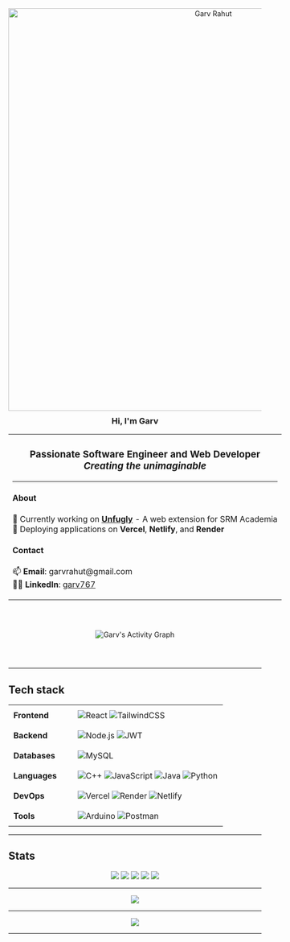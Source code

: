 

<div align="center">
  <img 
    src="https://Garv767.github.io/Garv767/assets/Garv Rahut.jpg" 
    alt="Garv Rahut" 
    style="width: 800px; height: auto;" 
  />
</div>

<h3 align="center" style="border-bottom: none; margin: 10px 0;">Hi, I'm Garv</h3>

<table align="center" style="width: 100%; min-width: 600px; border: none; border-collapse: collapse;">
  <tr>
    <td>
      <h3 align="center">
        Passionate <strong>Software Engineer</strong> and <strong>Web Developer</strong>
        <br>
        <em>Creating the unimaginable</em>
        <br>
        <hr>
      </h3>
      <h4>About</h4>
      <ul style="list-style: none; padding-left: 0;">
        <li>🔭 Currently working on <strong><a href="https://github.com/Garv767/Unfugly">Unfugly</a></strong> - A web extension for SRM Academia</li>
        <li>🚀 Deploying applications on <strong>Vercel</strong>, <strong>Netlify</strong>, and <strong>Render</strong></li>
      </ul>
      <h4>Contact</h4>
      <ul style="list-style: none; padding-left: 0;">
        <li>📫 <strong>Email</strong>: garvrahut@gmail.com</li>
        <li>🧑‍💼 <strong>LinkedIn</strong>: <a href="https://www.linkedin.com/in/garv767/"> garv767</a></li>
      </ul>
    </td>
  </tr>
</table>


<div align="center" style="padding: 30px">

![Garv's Activity Graph](https://github-readme-activity-graph.vercel.app/graph?username=Garv767&theme=github-compact&hide_border=true)

</div>

<hr>

## Tech stack

<table align="center" style="width: 100%; min-width: 600px; border-spacing: 15px;">
  <tr>
    <td style="width: 30%; vertical-align: top; padding: 10px;">
      <strong>Frontend</strong>
    </td>
    <td style="width: 70%; vertical-align: top; padding: 10px;">
      <img src="https://img.shields.io/badge/react-%2320232a.svg?style=flat&logo=react&logoColor=%2361DAFB" alt="React" />
      <img src="https://img.shields.io/badge/tailwindcss-%2338B2AC.svg?style=flat&logo=tailwind-css&logoColor=white" alt="TailwindCSS" />      
    </td>
  </tr>
  <tr>
    <td style="width: 30%; vertical-align: top; padding: 10px;">
      <strong>Backend</strong>
    </td>
    <td style="width: 70%; vertical-align: top; padding: 10px;">
      <img src="https://img.shields.io/badge/node.js-6DA55F?style=flat&logo=node.js&logoColor=white" alt="Node.js" />
      <img src="https://img.shields.io/badge/JWT-black?style=flat&logo=JSON%20web%20tokens" alt="JWT" />
    </td>
  </tr>
  <tr>
    <td style="width: 30%; vertical-align: top; padding: 10px;">
      <strong>Databases</strong>
    </td>
    <td style="width: 70%; vertical-align: top; padding: 10px;">
      <img src="https://img.shields.io/badge/mysql-4479A1.svg?style=flat&logo=mysql&logoColor=white" alt="MySQL" />
    </td>
  </tr>
  <tr>
    <td style="width: 30%; vertical-align: top; padding: 10px;">
      <strong>Languages</strong>
    </td>
    <td style="width: 70%; vertical-align: top; padding: 10px;">
      <img src="https://img.shields.io/badge/c++-%2300599C.svg?style=flat&logo=c%2B%2B&logoColor=white" alt="C++" />
      <img src="https://img.shields.io/badge/javascript-%23323330.svg?style=flat&logo=javascript&logoColor=%23F7DF1E" alt="JavaScript" />
      <img src="https://img.shields.io/badge/java-%23ED8B00.svg?style=flat&logo=openjdk&logoColor=white" alt="Java" />
      <img src="https://img.shields.io/badge/python-3670A0?style=flat&logo=python&logoColor=ffdd54" alt="Python" />
    </td>
  </tr>
  <tr>
    <td style="width: 30%; vertical-align: top; padding: 10px;">
      <strong>DevOps</strong>
    </td>
    <td style="width: 70%; vertical-align: top; padding: 10px;">
      <img src="https://img.shields.io/badge/vercel-%23000000.svg?style=flat&logo=vercel&logoColor=white" alt="Vercel" />
      <img src="https://img.shields.io/badge/Render-%46E3B7.svg?style=flat&logo=render&logoColor=white" alt="Render" />
      <img src="https://img.shields.io/badge/netlify-%23000000.svg?style=flat&logo=netlify&logoColor=#00C7B7" alt="Netlify" />
    </td>
  </tr>
  <tr>
    <td style="width: 30%; vertical-align: top; padding: 10px;">
      <strong>Tools</strong>
    </td>
    <td style="width: 70%; vertical-align: top; padding: 10px;">
      <img src="https://img.shields.io/badge/-Arduino-00979D?style=flat&logo=Arduino&logoColor=white" alt="Arduino" />
      <img src="https://img.shields.io/badge/Postman-FF6C37?style=flat&logo=postman&logoColor=white" alt="Postman" />
    </td>
  </tr>
</table>

---


## Stats

<div align="center">

![](http://github-profile-summary-cards.vercel.app/api/cards/profile-details?username=Garv767&theme=aura)
![](http://github-profile-summary-cards.vercel.app/api/cards/repos-per-language?username=Garv767&theme=aura)
![](http://github-profile-summary-cards.vercel.app/api/cards/most-commit-language?username=Garv767&theme=aura)
![](http://github-profile-summary-cards.vercel.app/api/cards/stats?username=Garv767&theme=aura)
![](http://github-profile-summary-cards.vercel.app/api/cards/productive-time?username=Garv767&theme=aura&utcOffset=8)

</div>

<hr>


<div align="center">

![](https://github-profile-trophy.vercel.app/?username=Garv767&theme=onedark&column=-1)

</div>

<hr>

<div align="center">

[![](https://holopin.me/Garv767)](https://holopin.io/@Garv767)

</div>

---
